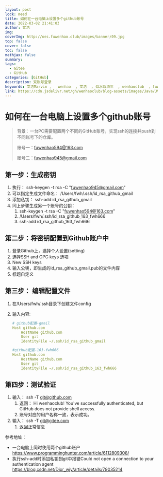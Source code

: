 ```yaml
---
layout: post
lock: need
title: 如何在一台电脑上设置多个github账号
date: 2022-03-02 21:41:03
author: 文浩
img:
coverImg: http://oes.fuwenhao.club/images/banner/09.jpg
top: false
cover: false
toc: false
mathjax: false
summary:
tags:
  - Gitee
  - GitHub
categories: [GitHub]
description: 双账号登录
keywords: 文浩Marvin ,   wenhao  , 文浩  , 似水似流年  , wenhaoclub  , fuwenhao.club , plus.fuwenhao.club  ,文浩的博客 , 似水似流年的博客
link: https://cdn.jsdelivr.net/gh/wenhaoclub/blog-assets/images/Java/JVM/head2.jpg
---
```


# 如何在一台电脑上设置多个github账号
<link rel="stylesheet" href="https://cdn.jsdelivr.net/gh/wenhaoclub/blog-assets/files/js/css/APlayer.min.css">
<script src="https://cdn.jsdelivr.net/gh/wenhaoclub/blog-assets/files/js/APlayer.min.js"></script>
<script src="https://cdn.jsdelivr.net/npm/meting@1.1.0/dist/Meting.min.js"></script>
<div class="aplayer" data-id="1901371647" data-server="netease" data-type="song" data-mode="single" data-autoplay="true"></div>


> 背景：一台PC需要配置两个不同的GitHub账号，实现ssh的连接并push到不同账号下的仓库。
>
> 账号一：fuwenhao594@163.com
>
> 账号二：fuwenhao945@gmail.com



## 第一步：生成密钥

1. 执行： ssh-keygen -t rsa -C "fuwenhao945@gmail.com"
2. 可以指定生成文件命名： /Users/fwh/.ssh/id_rsa_github_gmail
3. 添加私钥：  ssh-add id_rsa_github_gmail
4. 同上步骤生成另一个账号的公钥：
   1. ssh-keygen -t rsa -C "fuwenhao594@163.com"
   2. /Users/fwh/.ssh/id_rsa_github_163_fwh666
   3.  ssh-add id_rsa_github_163_fwh666



## 第二步：将密钥配置到Github账户中

1. 登录Github上，选择个人设置(setting) 
2. 选择SSH and GPG keys 选项
3. New SSH  keys
4. 输入公钥，即生成的id_rsa_github_gmail.pub的文件内容
5. 标题自定义



## 第三步： 编辑配置文件

1. 在/Users/fwh/.ssh目录下创建文件config

2. 输入内容:

   ```yaml
   # github配置-gmail
   Host github.com
       HostName github.com
       User git
       IdentityFile ~/.ssh/id_rsa_github_gmail
   
   #github配置-163-fwh666
   Host github.com
       HostName github.com
       User git
       IdentityFile ~/.ssh/id_rsa_github_163_fwh666
   ```



## 第四步：测试验证

1. 输入： ssh -T git@github.com 
   1. 返回：  Hi wenhaoclub! You've successfully authenticated, but GitHub does not provide shell access.  
   2. 账号对应的用户名称一致，表示成功。
2. 输入： ssh -T git@gitee.com
   1. 返回正常信息







参考地址：

-  一台电脑上同时使用两个github账户  https://www.programminghunter.com/article/6112809308/
- 执行ssh-add时添加私钥到git中报错Could not open a connection to your authentication agent https://blog.csdn.net/Dior_wjy/article/details/79035214

